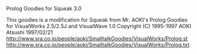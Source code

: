 Prolog
Goodies for Squeak 3.0

This goodies is a modification for Squeak from Mr. AOKI's
Prolog
Goodies for VisualWorks 2.5/2.5J and VisualWave 1.0
Copyright (C) 1995-1997 AOKI Atsushi
1997/02/21
http://www.sra.co.jp/people/aoki/SmalltalkGoodies/VisualWorks/Prolog.st
http://www.sra.co.jp/people/aoki/SmalltalkGoodies/VisualWorks/Prolog.txt
